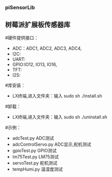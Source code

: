 ### piSensorLib


## 树莓派扩展板传感器库


#硬件提供接口：
+ ADC：ADC1, ADC2, ADC3, ADC4, 
+ I2C:
+ UART:
+ GPIO:IO12, IO13, IO16,
+ TFT:
+ I2S:


#库安装：
+ LX终端,进入文件夹：输入 sudo sh ./install.sh

#卸载：
+ LX终端,进入文件夹：输入 sudo sh ./uninstall.sh


#示例：
+ adcTest.py  ADC测试
+ adcControlServo.py  ADC显示,舵机测试
+ gpioTest.py   GPIO测试
+ lm75Test.py  LM75测试
+ servoTest.py  舵机测试
+ tempHumi.py   温湿度测试

